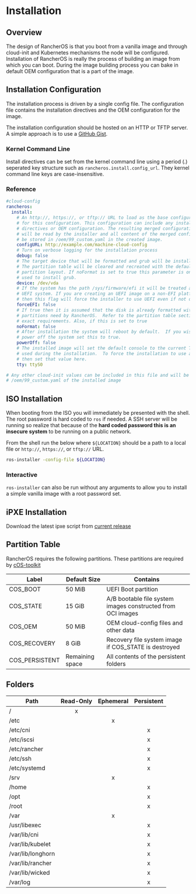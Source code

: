 # Installation

## Overview

The design of RancherOS is that you boot from a vanilla image and through cloud-init and Kubernetes mechanisms
the node will be configured. Installation of RancherOS is really the process of building an image from which
you can boot.  During the image building process you can bake in default OEM configuration that is a part of the
image.

## Installation Configuration

The installation process is driven by a single config file. The configuration file contains the installation directives and
the OEM configuration for the image.

The installation configuration should be hosted on an HTTP or TFTP server. A simple approach is to use a
[GitHub Gist](https://gist.github.com).

### Kernel Command Line

Install directives can be set from the kernel command line using a period (.) seperated key structure such as
`rancheros.install.config_url`.  They kernel command line keys are case-insensitive.

### Reference

```yaml
#cloud-config
rancheros:
  install:
    # An http://, https://, or tftp:// URL to load as the base configuration
    # for this configuration. This configuration can include any install 
    # directives or OEM configuration. The resulting merged configuration
    # will be read by the installer and all content of the merged config will
    # be stored in /oem/99_custom.yaml in the created image.
    configURL: http://example.com/machine-cloud-config
    # Turn on verbose logging for the installation process
    debug: false
    # The target device that will be formatted and grub will be install on.
    # The partition table will be cleared and recreated with the default
    # partition layout. If noFormat is set to true this parameter is only
    # used to install grub.
    device: /dev/vda
    # If the system has the path /sys/firmware/efi it will be treated as a
    # UEFI system. If you are creating an UEFI image on a non-EFI platform
    # then this flag will force the installer to use UEFI even if not detected.
    forceEFI: false
    # If true then it is assumed that the disk is already formatted with the standard
    # partitions need by RancherOS.  Refer to the partition table section below for the
    # exact requirements. Also, if this is set to true 
    noFormat: false
    # After installation the system will reboot by default.  If you wish to instead
    # power off the system set this to true.
    powerOff: false
    # The installed image will set the default console to the current TTY value
    # used during the installation.  To force the installation to use a different TTY
    # then set that value here.
    tty: ttyS0

# Any other cloud-init values can be included in this file and will be stored in
# /oem/99_custom.yaml of the installed image
```

## ISO Installation

When booting from the ISO you will immediately be presented with the shell. The root password is hard coded to `ros`
if needed. A SSH server will be running so realize that because of the __hard coded password this is an insecure
system__ to be running on a public network.

From the shell run the below where `${LOCATION}` should be a path to a local file or `http://`, `https://`, or
`tftp://` URL.

```bash
ros-installer -config-file ${LOCATION}
```

### Interactive

`ros-installer` can also be run without any arguments to allow you to install a simple vanilla image with a
root password set.

## iPXE Installation

Download the latest ipxe script from [current release](https://github.com/rancher-sandbox/os2/releases/latest)

## Partition Table

RancherOS requires the following partitions.  These partitions are required by [cOS-toolkit](https://rancher-sandbox.github.io/cos-toolkit-docs/docs)

| Label          | Default Size    | Contains                                                    |
| ---------------|-----------------|------------------------------------------------------------ |
| COS_BOOT       |          50 MiB | UEFI Boot partition                                         |
| COS_STATE      |          15 GiB | A/B bootable file system images constructed from OCI images |
| COS_OEM        |          50 MiB | OEM cloud-config files and other data                       |
| COS_RECOVERY   |           8 GiB | Recovery file system image if COS_STATE is destroyed        |
| COS_PERSISTENT | Remaining space | All contents of the persistent folders                      |

## Folders

| Path              | Read-Only | Ephemeral | Persistent |
| ------------------|:---------:|:---------:|:----------:|
| /                 | x         |           |            |
| /etc              |           | x         |            |
| /etc/cni          |           |           | x          |
| /etc/iscsi        |           |           | x          |
| /etc/rancher      |           |           | x          |
| /etc/ssh          |           |           | x          |
| /etc/systemd      |           |           | x          |
| /srv              |           | x         |            |
| /home             |           |           | x          |
| /opt              |           |           | x          |
| /root             |           |           | x          |
| /var              |           | x         |            |
| /usr/libexec      |           |           | x          |
| /var/lib/cni      |           |           | x          |
| /var/lib/kubelet  |           |           | x          |
| /var/lib/longhorn |           |           | x          |
| /var/lib/rancher  |           |           | x          |
| /var/lib/wicked   |           |           | x          |
| /var/log          |           |           | x          |
